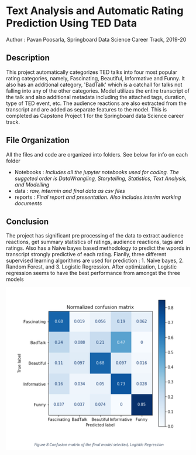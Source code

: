 # Text Analysis and Automatic Rating Prediction Using TED Data
Author : Pavan Poosarla,  Springboard Data Science Career Track, 2019-20

## Description
This project automatically categorizes TED talks into four most popular rating categories, namely, Fascinating, Beautiful, Informative and Funny. It also has an additional category, 'BadTalk' which is a catchall for talks not falling into any of the other categories. Model utilizes the entire transcript of the talk and also additional metadata including the attached tags, duration, type of TED event, etc. The audience reactions are also extracted from the transcript and are added as separate features to the model. This is completed as Capstone Project 1 for the Springboard data Science career track.

## File Organization
All the files and code are organized into folders. See below for info on each folder
* Notebooks : _Includes all the jupyter notebooks used for coding. The suggeted order is DataWrangling, Storytelling, Statistics, Text Analysis, and Modelling_
* data : _raw, intermin and final data as csv files_
* reports : _Final report and presentation. Also includes interim working documents_

## Conclusion
The project has significant pre processing of the data to extract audience reactions, get summary statistics of ratings, audience reactions, tags and ratings. Also has a Naive bayes based methodology to predict the wpords in transcript strongly predictive of each rating. Fianlly, three different supervised learning algorithms are used for prediction : 1. Naive bayes, 2. Random Forest, and 3. Logistic Regression. After optimization, Logistic regression seems to have the best performance from amongst the three models

![](/reports/figures/ConfusionMatrix_final.png)

